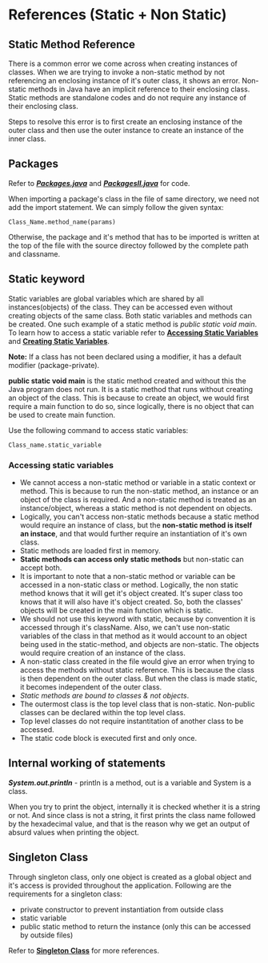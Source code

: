 # References (Static + Non Static)

## Static Method Reference

There is a common error we come across when creating instances of classes. When we are trying to invoke a non-static method by not referencing an enclosing instance of it's outer class, it shows an error. Non-static methods in Java have an implicit reference to their enclosing class. Static methods are standalone codes and do not require any instance of their enclosing class.

Steps to resolve this error is to first create an enclosing instance of the outer class and then use the outer instance to create an instance of the inner class.

## Packages

Refer to <a href="packages/Packages.java">**_Packages.java_**</a> and <a href="PackagesII.java">**_PackagesII.java_**</a> for code.

When importing a package's class in the file of same directory, we need not add the import statement. We can simply follow the given syntax:

```
Class_Name.method_name(params)
```

Otherwise, the package and it's method that has to be imported is written at the top of the file with the source directoy followed by the complete path and classname.

## Static keyword

Static variables are global variables which are shared by all instances(objects) of the class. They can be accessed even without creating objects of the same class. Both static variables and methods can be created. One such example of a static method is _public static void main_. To learn how to access a static variable refer to **<a href="PackagesII.java">Accessing Static Variables</a>** and **<a href="packages/Greetings.java">Creating Static Variables</a>**.

**Note:** If a class has not been declared using a modifier, it has a default modifier (package-private). 

**public static void main** is the static method created and without this the Java program does not run. It is a static method that runs without creating an object of the class. This is because to create an object, we would first require a main function to do so, since logically, there is no object that can be used to create main function.

Use the following command to access static variables:
```
Class_name.static_variable
```

### Accessing static variables

- We cannot access a non-static method or variable in a static context or method. This is because to run the non-static method, an instance or an object of the class is required. And a non-static method is treated as an instance/object, whereas a static method is not dependent on objects. 
- Logically, you can't access non-static methods because a static method would require an instance of class, but the **non-static method is itself an instace**, and that would further require an instantiation of it's own class. 
- Static methods are loaded first in memory. 
- **Static methods can access only static methods** but non-static can accept both. 
- It is important to note that a non-static method or variable can be accessed in a non-static class or method. Logically, the non static method knows that it will get it's object created. It's super class too knows that it will also have it's object created. So, both the classes' objects will be created in the main function which is static. 
- We should not use this keyword with static, because by convention it is accessed through it's className. Also, we can't use non-static variables of the class in that method as it would account to an object being used in the static-method, and objects are non-static. The objects would require creation of an instance of the class.
- A non-static class created in the file would give an error when trying to access the methods without static reference. This is because the class is then dependent on the outer class. But when the class is made static, it becomes independent of the outer class. 
- *Static methods are bound to classes & not objects*. 
- The outermost class is the top level class that is non-static. Non-public classes can be declared within the top level class.
- Top level classes do not require instantitation of another class to be accessed. 
- The static code block is executed first and only once.

## Internal working of statements

**_System.out.println_** - println is a method, out is a variable and System is a class. 

When you try to print the object, internally it is checked whether it is a string or not. And since class is not a string, it first prints the class name followed by the hexadecimal value, and that is the reason why we get an output of absurd values when printing the object.

## Singleton Class

Through singleton class, only one object is created as a global object and it's access is provided throughout the application. Following are the requirements for a singleton class:

- private constructor to prevent instantiation from outside class
- static variable
- public static method to return the instance (only this can be accessed by outside files)

Refer to <a href="">**Singleton Class**</a> for more references.
